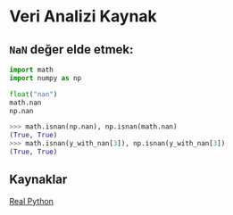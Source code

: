 # Veri Analizi Kaynak

## `NaN` değer elde etmek:

```python
import math
import numpy as np

float("nan")
math.nan
np.nan
```

```python
>>> math.isnan(np.nan), np.isnan(math.nan)
(True, True)
>>> math.isnan(y_with_nan[3]), np.isnan(y_with_nan[3])
(True, True)
```

## Kaynaklar

[Real Python](https://realpython.com/)
